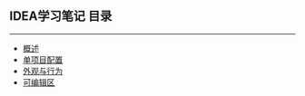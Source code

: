 ## IDEA学习笔记 目录
---

+ [概述](./conception.md)
+ [单项目配置](./no1.md)
+ [外观与行为](./no2.md)
+ [可编辑区](./no3.md)